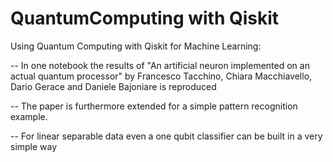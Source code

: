 # QuantumComputing with Qiskit

Using Quantum Computing with Qiskit for Machine Learning:

-- In one notebook the results of "An artificial neuron implemented on an actual quantum processor" by Francesco Tacchino, Chiara Macchiavello, Dario Gerace and Daniele Bajoniare is reproduced

-- The paper is furthermore extended for a simple pattern recognition example.

-- For linear separable data even a one qubit classifier can be built in a very simple way

